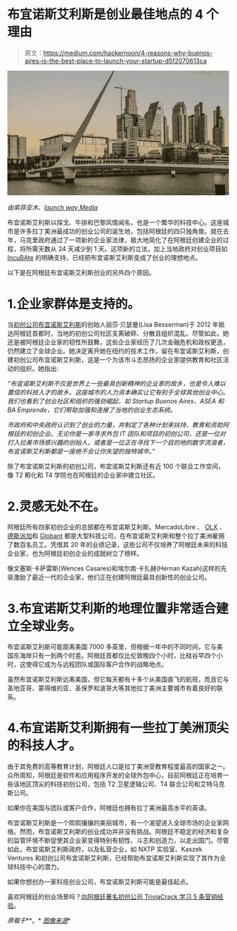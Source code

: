 # 布宜诺斯艾利斯是创业最佳地点的 4 个理由

> 原文：<https://medium.com/hackernoon/4-reasons-why-buenos-aires-is-the-best-place-to-launch-your-startup-d5f2070613ca>

![](img/cc29d08e3c7c07edbf795cea32a080bd.png)

*由索菲亚木、*[*launch way Media*](http://www.launchwaymedia.com/)

布宜诺斯艾利斯以探戈、牛排和巴黎风情闻名，也是一个繁华的科技中心。这座城市是许多拉丁美洲最成功的创业公司的诞生地，包括阿根廷的四只独角兽。就在去年，马克里政府通过了一项新的企业家法律，极大地简化了在阿根廷创建企业的过程，将所需天数从 24 天减少到 1 天。这项新的立法，加上当地政府对创业项目如 [IncuBAte](https://incubate.buenosaires.gob.ar/es) 的明确支持，已经把布宜诺斯艾利斯变成了创业的理想地点。

以下是在阿根廷布宜诺斯艾利斯创业的另外四个原因。

# 1.企业家群体是支持的。

当[初创公司布宜诺斯艾利斯](http://www.startupbuenosaires.com/en/)的创始人丽莎·贝瑟曼(Lisa Besserman)于 2012 年抵达阿根廷首都时，当地的初创公司社区支离破碎、分散且组织混乱。尽管如此，她还是被阿根廷企业家的韧性所鼓舞，这些企业家经历了几次金融危机和政权更迭，仍然建立了全球企业。她决定离开她在纽约的技术工作，留在布宜诺斯艾利斯，创建初创公司布宜诺斯艾利斯，这是一个为该市斗志昂扬的企业家提供教育和社区活动的组织。她指出:

*“布宜诺斯艾利斯不仅是世界上一些最具创新精神的企业家的故乡，也是令人难以置信的科技人才的故乡。这座城市的人力资本确实让它有别于全球其他创业中心。我们也看到了创业社区和组织的强劲崛起，如 Startup Buenos Aires、ASEA 和 BA Emprende，它们帮助加强和连接了当地的创业生态系统。*

*市政府和中央政府认识到了创业的力量，并制定了各种计划来扶持、教育和资助阿根廷的初创企业。无论你是一家寻求外包 IT 团队和项目的初创公司，还是一位对打入拉美市场感兴趣的创始人，或者是一位正在寻找下一个目的地的数字流浪者，布宜诺斯艾利斯都是一座绝不会让你失望的独特城市。”*

除了布宜诺斯艾利斯的初创公司，布宜诺斯艾利斯还有近 100 个联合工作空间，像 T2 孵化和 T4 学院也在阿根廷的企业家中建立社区。

# 2.灵感无处不在。

阿根廷所有四家初创企业的总部都在布宜诺斯艾利斯。MercadoLibre 、 [OLX](https://www.olx.com/) 、[德斯派加](https://www.despegar.com.ar/)和 [Globant](http://www.globant.com/front) 都是大型科技公司，在布宜诺斯艾利斯和整个拉丁美洲雇佣了数百名员工。凭借其 20 年的业绩记录，这些公司不仅培养了阿根廷未来的科技企业家，也为阿根廷初创企业的成就树立了榜样。

像文塞斯·卡萨雷斯(Wences Casares)和埃尔南·卡扎赫(Hernan Kazah)这样的先驱激励了最近一代的企业家，他们正在创建阿根廷最具创新性的创业公司。

# 3.布宜诺斯艾利斯的地理位置非常适合建立全球业务。

布宜诺斯艾利斯可能距离美国 7000 多英里，但根据一年中的不同时间，它与美国东海岸只有一到两个时差。阿根廷首都仅比伦敦晚四个小时，比硅谷早四个小时，这使得它成为与远程团队或国际客户合作的战略地点。

虽然布宜诺斯艾利斯远离美国，但它每天都有十多个从美国直飞的航班，而且它与圣地亚哥、蒙得维的亚、圣保罗和波哥大等其他拉丁美洲主要城市有着良好的联系。

# 4.布宜诺斯艾利斯拥有一些拉丁美洲顶尖的科技人才。

由于其免费的高等教育计划，阿根廷人口是拉丁美洲受教育程度最高的国家之一。众所周知，阿根廷是软件和应用程序开发的全球外包中心，目前阿根廷正在培育一些该地区顶尖的科技初创公司，包括 T2 卫星逻辑公司、T4 联合公司和艾特马克斯公司。

如果你在美国与团队或客户合作，阿根廷也拥有拉丁美洲最高水平的英语。

布宜诺斯艾利斯是一个熙熙攘攘的美丽城市，有一个渴望进入全球市场的企业家网络。然而，布宜诺斯艾利斯的创业成功并非没有挑战。阿根廷不稳定的经济和复杂的监管环境不断促使其企业家变得特别有韧性、斗志和创造力，以走出国门。尽管如此，布宜诺斯艾利斯政府，以及私营企业，如 NXTP 实验室、Kaszek Ventures 和初创公司布宜诺斯艾利斯，已经帮助布宜诺斯艾利斯实现了其作为全球科技中心的潜力。

如果你想创办一家科技创业公司，布宜诺斯艾利斯可能是最佳起点。

喜欢阿根廷的创业场景吗？[向阿根廷著名初创公司 TriviaCrack 学习 5 条营销经验](https://www.launchwaymedia.com/blog/2018/3/1/from-argentina-to-the-world-5-startup-lessons-from-trivia-crack)。

*原载于*[](https://www.launchwaymedia.com/blog/2018/6/20/why-buenos-aires-for-startups)**。* [*图像来源*](https://pixabay.com/en/puerto-madero-buenos-aires-argentina-588392/)*